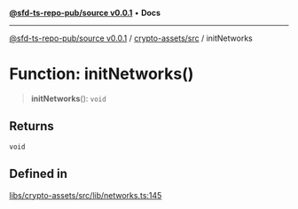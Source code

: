 [**@sfd-ts-repo-pub/source v0.0.1**](../../../README.md) • **Docs**

***

[@sfd-ts-repo-pub/source v0.0.1](../../../modules.md) / [crypto-assets/src](../README.md) / initNetworks

# Function: initNetworks()

> **initNetworks**(): `void`

## Returns

`void`

## Defined in

[libs/crypto-assets/src/lib/networks.ts:145](https://github.com/Steadfast-Digital/sfd-ts-repo-pub/blob/fc79dbd051d9d700fc06cf580f06693f6be34283/libs/crypto-assets/src/lib/networks.ts#L145)
